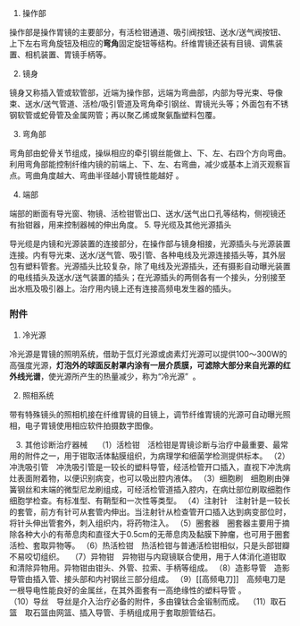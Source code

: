   1. 操作部　

  操作部是操作胃镜的主要部分，有活检钳通道、吸引阀按钮、送水/送气阀按钮、上下左右弯角旋钮及相应的**弯角**固定旋钮等结构。纤维胃镜还装有目镜、调焦装置、相机装置、胃镜手柄等。

  2. 镜身

镜身又称插入管或软管部，近端为操作部，远端为弯曲部，内部为导光束、导像束、送水/送气管道、活检/吸引管道及弯角牵引钢丝、胃镜光头等；外面包有不锈钢软管或蛇骨管及金属网管；再以聚乙烯或聚氨酯塑料包覆。

 3. 弯角部　

  弯角部由蛇骨关节组成，操纵相应的牵引钢丝能做上、下、左、右四个方向弯曲。利用弯角部能控制纤维内镜的前端上、下、左、右弯曲，减少或基本上消灭观察盲点。弯曲角度越大、弯曲半径越小胃镜性能越好 。

 4. 端部

端部的断面有导光窗、物镜、活检钳管出口、送水/送气出口孔等结构，侧视镜还有抬钳器，用来控制器械的伸出角度。
5. 导光缆及其他光源插头　

  导光缆是内镜和光源装置的连接部分，在操作部与镜身相接，光源插头与光源装置连接。内有导光束、送水/送气管、吸引管、各种电线及光源连接插头等，其外层包有塑料管套。光源插头比较复杂，除了电线及光源插头，还有摄影自动曝光装置的电线插头及送水/送气装置的插头；在光源插头的两侧各有一个接头，分别接至出水瓶及吸引器上。治疗用内镜上还有连接高频电发生器的插头。

### 附件
   1. 冷光源　

   冷光源是胃镜的照明系统，借助于氙灯光源或卤素灯光源可以提供100～300W的高强度光源，**灯泡外的球面反射罩内涂有一层介质膜，可滤除大部分来自光源的红外线光谱**，使光源所产生的热量减少，称为“冷光源”  。

   2. 照相系统

带有特殊镜头的照相机接在纤维胃镜的目镜上，调节纤维胃镜的光源可自动曝光照相，电子胃镜使用相应软件拍摄数字图像。

   3. 其他诊断治疗器械　
	（1）活检钳　活检钳是胃镜诊断与治疗中最重要、最常用的附件之一，用于钳取活体黏膜组织，为病理学和细菌学检测提供标本。
	（2）冲洗吸引管　冲洗吸引管是一较长的塑料导管，经活检管开口插入，直视下冲洗病灶表面附着物，以便识别病变，也可以吸出腔内液体。
	（3）细胞刷　细胞刷由弹簧钢丝和末端的微型尼龙刷组成，可经活检管道插入腔内，在病灶部位刷取细胞作细胞学检查。有标准型、有鞘型和一次性等类型。
	（4）注射针　注射针是一较长的套管，前方有针可从套管内伸出。当注射针从检查管开口插入达到病变部位时，将针头伸出管套外，刺入组织内，将药物注入。
	（5）圈套器　圈套器主要用于摘除各种大小的有蒂息肉和直径大于0.5cm的无蒂息肉及黏膜下肿瘤，也可用于圈套活检、套取异物等。
	（6）热活检钳　热活检钳与普通活检钳相似，只是头部钳瓣不易咬切组织。  
	（7）异物钳　异物钳与内窥镜联合使用，用于人体消化道钳取和清除异物用。异物钳由钳头、外管、拉索、手柄等组成。
	（8）造影导管　造影导管由插入管、接头部和内衬钢丝三部分组成。
	（9）[[高频电刀]]　高频电刀是一根导电性能良好的金属丝，在其外面套有一高绝缘性的塑料导管 。            
	（10）导丝　导丝是介入治疗必备的附件，多由镍钛合金锻制而成。 
	（11）取石篮　取石篮由网篮、插入导管、手柄组成用于套取胆管结石。